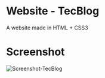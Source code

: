 # Website - TecBlog
A website made in HTML + CSS3

# Screenshot
![Screenshot-TecBlog](https://github.com/LeonMarqs/website-3/blob/master/imagens/screenshot-tecblog.png)
